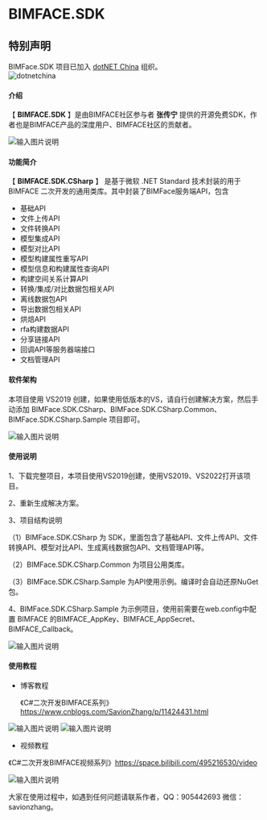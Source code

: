 # BIMFACE.SDK

## 特别声明

BIMFace.SDK 项目已加入 [dotNET China](https://gitee.com/dotnetchina)  组织。<br/>
![dotnetchina](https://images.gitee.com/uploads/images/2021/0324/120117_2da9922c_416720.png "132645_21007ea0_974299.png")

#### 介绍
【 **BIMFACE.SDK** 】是由BIMFACE社区参与者  **张传宁**  提供的开源免费SDK，作者也是BIMFACE产品的深度用户、BIMFACE社区的贡献者。

![输入图片说明](https://images.gitee.com/uploads/images/2021/0625/115613_095f6cd4_1273526.jpeg "24.jpg")

#### 功能简介

【 **BIMFACE.SDK.CSharp** 】 是基于微软 .NET Standard 技术封装的用于 BIMFACE 二次开发的通用类库。其中封装了BIMFace服务端API，包含

- 基础API
- 文件上传API
- 文件转换API
- 模型集成API
- 模型对比API
- 模型构建属性重写API
- 模型信息和构建属性查询API
- 构建空间关系计算API
- 转换/集成/对比数据包相关API
- 离线数据包API
- 导出数据包相关API
- 烘焙API
- rfa构建数据API
- 分享链接API
- 回调API等服务器端接口
- 文档管理API

#### 软件架构
本项目使用 VS2019 创建，如果使用低版本的VS，请自行创建解决方案，然后手动添加 BIMFace.SDK.CSharp、BIMFace.SDK.CSharp.Common、BIMFace.SDK.CSharp.Sample 项目即可。

![输入图片说明](https://images.gitee.com/uploads/images/2021/0722/105216_c142ea10_1273526.jpeg "22.jpg")


#### 使用说明

1、下载完整项目，本项目使用VS2019创建，使用VS2019、VS2022打开该项目。

2、重新生成解决方案。 

3、项目结构说明 

（1）BIMFace.SDK.CSharp 为 SDK，里面包含了基础API、文件上传API、文件转换API、模型对比API、生成离线数据包API、文档管理API等。 

（2）BIMFace.SDK.CSharp.Common 为项目公用类库。 

（3）BIMFace.SDK.CSharp.Sample 为API使用示例。编译时会自动还原NuGet包。

4、BIMFace.SDK.CSharp.Sample 为示例项目，使用前需要在web.config中配置 BIMFACE 的BIMFACE_AppKey、BIMFACE_AppSecret、BIMFACE_Callback。

![输入图片说明](https://images.gitee.com/uploads/images/2021/0625/115647_f1a87fcd_1273526.jpeg "13.jpg")

#### 使用教程

- 博客教程

  《C#二次开发BIMFACE系列》https://www.cnblogs.com/SavionZhang/p/11424431.html

 ![输入图片说明](https://images.gitee.com/uploads/images/2021/0625/115700_33fdbaa6_1273526.png "BIMFace 使用教程1.png")
![输入图片说明](https://images.gitee.com/uploads/images/2021/0625/115707_aa7fbe37_1273526.png "BIMFace 使用教程2.png")

- 视频教程

《C#二次开发BIMFACE视频系列》https://space.bilibili.com/495216530/video

![输入图片说明](https://images.gitee.com/uploads/images/2021/0625/115720_85ecf0bc_1273526.jpeg "23.jpg")

大家在使用过程中，如遇到任何问题请联系作者，QQ：905442693 微信：savionzhang。